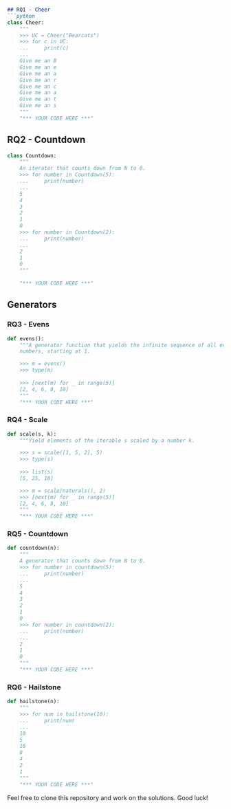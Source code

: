 ```markdown

## RQ1 - Cheer
```python
class Cheer:
    """
    >>> UC = Cheer("Bearcats")
    >>> for c in UC:
    ...     print(c)
    ...
    Give me an B
    Give me an e
    Give me an a
    Give me an r
    Give me an c
    Give me an a
    Give me an t
    Give me an s
    """
    "*** YOUR CODE HERE ***"
```

## RQ2 - Countdown
```python
class Countdown:
    """
    An iterator that counts down from N to 0.
    >>> for number in Countdown(5):
    ...     print(number)
    ...
    5
    4
    3
    2
    1
    0
    >>> for number in Countdown(2):
    ...     print(number)
    ...
    2
    1
    0
    """
    
    "*** YOUR CODE HERE ***"
```

## Generators

### RQ3 - Evens
```python
def evens():
    """A generator function that yields the infinite sequence of all even natural
    numbers, starting at 1.

    >>> m = evens()
    >>> type(m)
    
    >>> [next(m) for _ in range(5)]
    [2, 4, 6, 8, 10]
    """
    "*** YOUR CODE HERE ***"
```

### RQ4 - Scale
```python
def scale(s, k):
    """Yield elements of the iterable s scaled by a number k.

    >>> s = scale([1, 5, 2], 5)
    >>> type(s)
    
    >>> list(s)
    [5, 25, 10]

    >>> m = scale(naturals(), 2)
    >>> [next(m) for _ in range(5)]
    [2, 4, 6, 8, 10]
    """
    "*** YOUR CODE HERE ***"
```

### RQ5 - Countdown
```python
def countdown(n):
    """
    A generator that counts down from N to 0.
    >>> for number in countdown(5):
    ...     print(number)
    ...
    5
    4
    3
    2
    1
    0
    >>> for number in countdown(2):
    ...     print(number)
    ...
    2
    1
    0
    """
    "*** YOUR CODE HERE ***"
```

### RQ6 - Hailstone
```python
def hailstone(n):
    """
    >>> for num in hailstone(10):
    ...     print(num)
    ...
    10
    5
    16
    8
    4
    2
    1
    """
    "*** YOUR CODE HERE ***"
```

Feel free to clone this repository and work on the solutions. Good luck!
```
